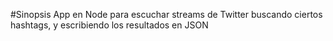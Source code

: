 #Sinopsis
App en Node para escuchar streams de Twitter buscando ciertos hashtags, y escribiendo los resultados en JSON
